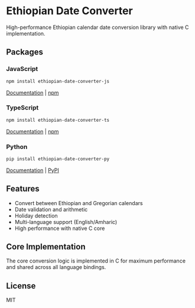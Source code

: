 # Ethiopian Date Converter

High-performance Ethiopian calendar date conversion library with native C implementation.

## Packages

### JavaScript
```bash
npm install ethiopian-date-converter-js
```
[Documentation](docs/js/) | [npm](https://www.npmjs.com/package/ethiopian-date-converter-js)

### TypeScript  
```bash
npm install ethiopian-date-converter-ts
```
[Documentation](docs/ts/) | [npm](https://www.npmjs.com/package/ethiopian-date-converter-ts)

### Python
```bash
pip install ethiopian-date-converter-py
```
[Documentation](docs/python/) | [PyPI](https://pypi.org/project/ethiopian-date-converter-py/)

## Features

- Convert between Ethiopian and Gregorian calendars
- Date validation and arithmetic
- Holiday detection
- Multi-language support (English/Amharic)
- High performance with native C core

## Core Implementation

The core conversion logic is implemented in C for maximum performance and shared across all language bindings.

## License

MIT
